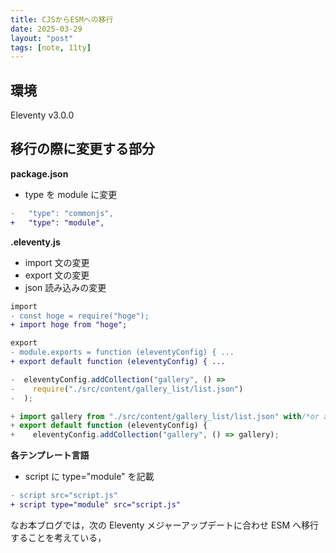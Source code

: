 ```yaml
---
title: CJSからESMへの移行
date: 2025-03-29
layout: "post"
tags: [note, 11ty]
---
```


## 環境

Eleventy v3.0.0

## 移行の際に変更する部分

**package.json**

- type を module に変更

```diff
-   "type": "commonjs",
+   "type": "module",
```

**.eleventy.js**

- import 文の変更
- export 文の変更
- json 読み込みの変更

```diff
import
- const hoge = require("hoge");
+ import hoge from "hoge";

export
- module.exports = function (eleventyConfig) { ...
+ export default function (eleventyConfig) { ...
```

```js
-  eleventyConfig.addCollection("gallery", () =>
-    require("./src/content/gallery_list/list.json")
-  );

+ import gallery from "./src/content/gallery_list/list.json" with/*or assert)*/ { type: "json" };
+ export default function (eleventyConfig) {
+    eleventyConfig.addCollection("gallery", () => gallery);
```

**各テンプレート言語**

- script に type="module" を記載

```diff
- script src="script.js"
+ script type="module" src="script.js"
```

なお本ブログでは，次の Eleventy メジャーアップデートに合わせ ESM へ移行することを考えている，
